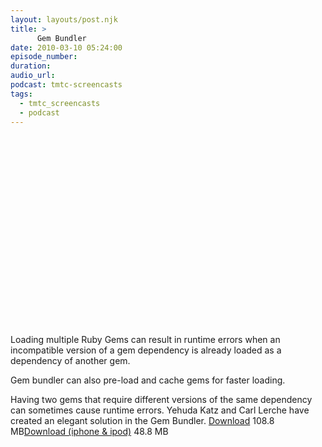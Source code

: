 ```yaml
---
layout: layouts/post.njk
title: >
      Gem Bundler
date: 2010-03-10 05:24:00
episode_number: 
duration: 
audio_url: 
podcast: tmtc-screencasts
tags: 
  - tmtc_screencasts
  - podcast
---
```


<object width="540" height="304"><param name="allowfullscreen" value="true">
<param name="allowscriptaccess" value="always">
<param name="movie" value="http://vimeo.com/moogaloop.swf?clip_id=10053047&amp;server=vimeo.com&amp;show_title=0&amp;show_byline=0&amp;show_portrait=0&amp;color=00ADEF&amp;fullscreen=1">
<embed src="http://vimeo.com/moogaloop.swf?clip_id=10053047&amp;server=vimeo.com&amp;show_title=0&amp;show_byline=0&amp;show_portrait=0&amp;color=00ADEF&amp;fullscreen=1" type="application/x-shockwave-flash" allowfullscreen="true" allowscriptaccess="always" width="540" height="304"></embed></object>

Loading multiple Ruby Gems can result in runtime errors when an incompatible version of a gem dependency is already loaded as a dependency of another gem.  
  
Gem bundler can also pre-load and cache gems for faster loading.

Having two gems that require different versions of the same dependency can sometimes cause runtime errors. Yehuda Katz and Carl Lerche have created an elegant solution in the Gem Bundler. [Download](http://traffic.libsyn.com/tmtc/Gem_Bundler.m4v) 108.8 MB[Download (iphone & ipod)](http://traffic.libsyn.com/tmtc/Gem_BundleriPhone.m4v) 48.8 MB
